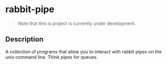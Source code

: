 # rabbit-pipe

> Note that this is project is currently under development.

## Description

A collection of programs that allow you to interact with rabbit pipes on the unix command line. Think pipes for queues.

